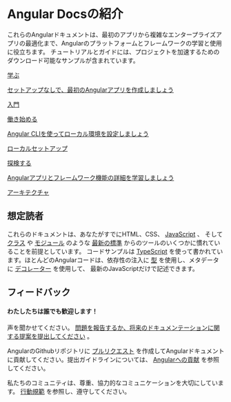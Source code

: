<h1 class="no-toc">Angular Docsの紹介</h1>

これらのAngularドキュメントは、最初のアプリから複雑なエンタープライズアプリの最適化まで、Angularのプラットフォームとフレームワークの学習と使用に役立ちます。
チュートリアルとガイドには、プロジェクトを加速するためのダウンロード可能なサンプルが含まれています。

<div class="card-container">
  <a href="start" class="docs-card" title="Angular Getting Started">
      <section>学ぶ</section>
      <p>セットアップなしで、最初のAngularアプリを作成しましょう</p>
      <p class="card-footer">入門</p> 
  </a>

  <a href="guide/setup-local" class="docs-card"
    title="Angular Local Environment Setup">
      <section>働き始める</section>
      <p>Angular CLIを使ってローカル環境を設定しましょう</p>
      <p class="card-footer">ローカルセットアップ</p>
  </a>

  <a href="guide/architecture" class="docs-card" title="Angular Architecture">
      <section>探検する</section>
      <p>Angularアプリとフレームワーク機能の詳細を学習しましょう</p>
      <p class="card-footer">アーキテクチャ</p>
  </a>
</div>

## 想定読者


これらのドキュメントは、あなたがすでにHTML、CSS、 [JavaScript](https://developer.mozilla.org/ja/docs/Web/JavaScript/A_re-introduction_to_JavaScript "Learn JavaScript") 、
そして [クラス](https://developer.mozilla.org/ja/docs/Web/JavaScript/Reference/Classes "ES2015 Classes") や [モジュール](https://developer.mozilla.org/ja/docs/Web/JavaScript/Reference/Statements/import "ES2015 Modules") のような [最新の標準](https://developer.mozilla.org/en-US/docs/Web/JavaScript/Language_Resources "Latest JavaScript standards") からのツールのいくつかに慣れていることを前提としています。
コードサンプルは [TypeScript](https://www.typescriptlang.org/ "TypeScript") を使って書かれています。ほとんどのAngularコードは、依存性の注入に [型](https://www.typescriptlang.org/docs/handbook/classes.html "TypeScript Types") を使用し、メタデータに [デコレーター](https://www.typescriptlang.org/docs/handbook/decorators.html "Decorators") を使用して、
最新のJavaScriptだけで記述できます。

## フィードバック

<h4>わたしたちは誰でも歓迎します！</h4>

声を聞かせてください。 [問題を報告するか、将来のドキュメンテーションに関する提案を提出してください](https://github.com/angular/angular/issues/new/choose "Angular GitHub repository new issue form") 。

AngularのGithubリポジトリに [プルリクエスト](https://github.com/angular/angular/pulls "Angular Github pull requests") を作成してAngularドキュメントに貢献してください。提出ガイドラインについては、 [Angularへの貢献](https://github.com/angular/angular/blob/master/CONTRIBUTING.md "Contributing guide") を参照してください。

私たちのコミュニティは、尊重、協力的なコミュニケーションを大切にしています。 [行動規範](https://github.com/angular/code-of-conduct/blob/master/CODE_OF_CONDUCT.md "Contributor code of conduct") を参照し、遵守してください。
